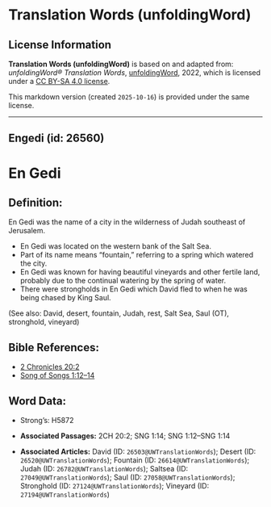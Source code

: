 # Translation Words (unfoldingWord)

## License Information

**Translation Words (unfoldingWord)** is based on and adapted from: _unfoldingWord® Translation Words_, [unfoldingWord](https://unfoldingword.org/utw), 2022, which is licensed under a [CC BY-SA 4.0 license](https://creativecommons.org/licenses/by-sa/4.0/legalcode.en).

This markdown version (created `2025-10-16`) is provided under the same license.



--------------------------------

## Engedi (id: 26560)

En Gedi
=======

Definition:
-----------

En Gedi was the name of a city in the wilderness of Judah southeast of Jerusalem.

* En Gedi was located on the western bank of the Salt Sea.
* Part of its name means “fountain,” referring to a spring which watered the city.
* En Gedi was known for having beautiful vineyards and other fertile land, probably due to the continual watering by the spring of water.
* There were strongholds in En Gedi which David fled to when he was being chased by King Saul.

(See also: David, desert, fountain, Judah, rest, Salt Sea, Saul (OT), stronghold, vineyard)

Bible References:
-----------------

* [2 Chronicles 20:2](https://ref.ly/2Chr20:2)
* [Song of Songs 1:12–14](https://ref.ly/Song1:12-Song1:14)

Word Data:
----------

* Strong’s: H5872

* **Associated Passages:** 2CH 20:2; SNG 1:14; SNG 1:12–SNG 1:14
* **Associated Articles:** David (ID: `26503@UWTranslationWords`); Desert (ID: `26520@UWTranslationWords`); Fountain (ID: `26614@UWTranslationWords`); Judah (ID: `26782@UWTranslationWords`); Saltsea (ID: `27049@UWTranslationWords`); Saul (ID: `27058@UWTranslationWords`); Stronghold (ID: `27124@UWTranslationWords`); Vineyard (ID: `27194@UWTranslationWords`)

